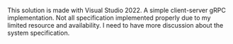 This solution is made with Visual Studio 2022.
A simple client-server gRPC implementation.
Not all specification implemented properly due to my limited resource and availability.
I need to have more discussion about the system specification.
